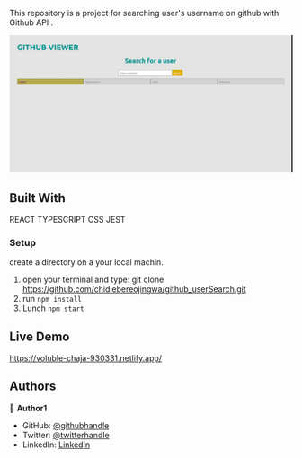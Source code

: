 This repository is a project for searching user's username on github with Github API . 


![screenshot](./app_screenshot.png)

## Built With
REACT
TYPESCRIPT
CSS
JEST
### Setup
create a directory on a your local machin.
1. open your terminal and type:  git clone https://github.com/chidiebereojingwa/github_userSearch.git
2. run `npm install`
3. Lunch `npm start`

## Live Demo
https://voluble-chaja-930331.netlify.app/
## Authors

👤 **Author1**

- GitHub: [@githubhandle](https://github.com/chidiebereojingwa)
- Twitter: [@twitterhandle](https://twitter.com/ojingwa)
- LinkedIn: [LinkedIn](https://linkedin.com/in/chidiebereojingwa)
